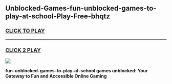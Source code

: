 
## Unblocked-Games-fun-unblocked-games-to-play-at-school-Play-Free-bhqtz
<h3>
<a href="https://premium76.site?title=fun-unblocked-games-to-play-at-school&ref=21A">CLICK TO PLAY</a></h3>
<hr>

<h3>
<a href="https://premium76.site?title=fun-unblocked-games-to-play-at-school&ref=21A">CLICK 2 PLAY</a>
  
</h3>

<a href="https://premium76.site?title=fun-unblocked-games-to-play-at-school&ref=21A"><img src="https://clearcache.store/games.png"></a>


**fun-unblocked-games-to-play-at-school games unblocked: Your Gateway to Fun and Accessible Online Gaming**
